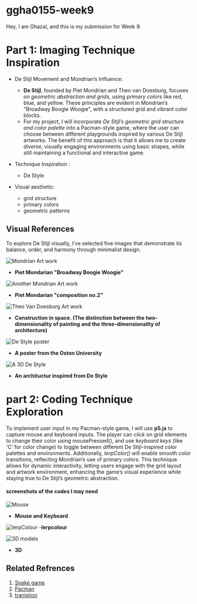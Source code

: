 # ggha0155-week9

Hey, I am Ghazal, and this is my submission for Week 9.


# Part 1: Imaging Technique Inspiration

- De Stijl Movement and Mondrian’s Influence:

   - **De Stijl**, founded by Piet Mondrian and Theo van Doesburg, focuses on *geometric abstraction and grids*, using *primary colors* like red, blue, and yellow. These principles are evident in Mondrian’s "Broadway Boogie Woogie", with a structured grid and vibrant color blocks.
   - For my project, I will incorporate *De Stijl’s geometric grid structure and color palette* into a Pacman-style game, where the user can choose between different playgrounds inspired by various De Stijl artworks. The benefit of this approach is that it allows me to create diverse, visually engaging environments using basic shapes, while still maintaining a functional and interactive game.

- Technique Inspiration : 
    - De Style
    
- Visual aesthetic:
   - grid structure
   - primary colors
   - geometric patterns

## Visual References

To explore De Stijl visually, I’ve selected five images that demonstrate its balance, order, and harmony through minimalist design.

![Mondrian Art work](readmeImages/Mondrian.jpg)

- **Piet Mondarian "Broadway Boogie Woogie"**


![Another Mondrian Art work](readmeImages/Mondrian2.jpeg)

- **Piet Mondarian "composition no.2"**


![Theo Van Doesburg Art work](readmeImages/atheo-van-doesburg.jpg)

- **Construction in space. (The distinction between the two-dimensionality of painting and the three-dimensionality of architecture)**


![De Style poster](readmeImages/poster.jpg)

- **A poster from the Oston University**


![A 3D De Style](readmeImages/3Dfile.jpg)

- **An archituctur inspired from De Style**


# part 2: Coding Technique Exploration

 To implement user input in my Pacman-style game, I will use **p5.js** to capture mouse and keyboard inputs. The player can *click* on grid elements to change their color using mousePressed(), and use *keyboard keys* (like 'C' for color change) to toggle between different De Stijl-inspired color palettes and environments. Additionally, *lerpColor()* will enable smooth color transitions, reflecting Mondrian’s use of primary colors. This technique allows for dynamic interactivity, letting users engage with the grid layout and artwork environment, enhancing the game’s visual experience while staying true to De Stijl’s geometric abstraction.


#### screenshots of the codes I may need

![Mouse](readmeImages/Mouse.jpg)
- **Mouse and Keyboard**



![lerpColour](readmeImages/lerpColour.jpg)
-**lerpcolour**



![3D models](readmeImages/3DModel.jpg)
- **3D**



## Related Refrences

1. [Snake game](https://p5js.org/examples/games-snake/)
2. [Pacman](https://pacmancode.com/)
5. [tranistion](https://stackoverflow.com/questions/58477636/transitioning-from-one-scene-to-the-next-with-p5-js)